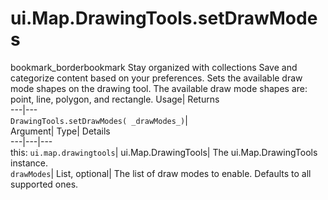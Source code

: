  
#  ui.Map.DrawingTools.setDrawModes 
bookmark_borderbookmark Stay organized with collections  Save and categorize content based on your preferences.
Sets the available draw mode shapes on the drawing tool. The available draw mode shapes are: point, line, polygon, and rectangle. 
Usage| Returns  
---|---  
`DrawingTools.setDrawModes( _drawModes_)`|   
Argument|  Type| Details  
---|---|---  
this: `ui.map.drawingtools`| ui.Map.DrawingTools| The ui.Map.DrawingTools instance.  
`drawModes`| List, optional| The list of draw modes to enable. Defaults to all supported ones.  
